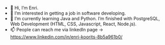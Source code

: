 - 👋 Hi, I’m Enri.
- 👀 I’m interested in getting a job in software developing.
- 🌱 I’m currently learning Java and Python. I’m finished with PostgreSQL, Web Development (HTML, CSS, Javascript, React, Node.js).
- 📫 People can reach me via linkedIn page -> https://www.linkedin.com/in/enri-koorits-8b5a961b0/

<!---
Ekoorits/Ekoorits is a ✨ special ✨ repository because its `README.md` (this file) appears on your GitHub profile.
You can click the Preview link to take a look at your changes.
--->
